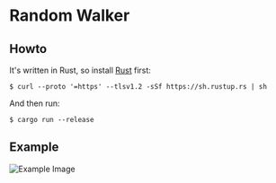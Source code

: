 # Random Walker

## Howto

It's written in Rust, so install [Rust](https://www.rust-lang.org/tools/install) first:

    $ curl --proto '=https' --tlsv1.2 -sSf https://sh.rustup.rs | sh

And then run:

    $ cargo run --release


## Example

![Example Image](./random-walker.gif)
